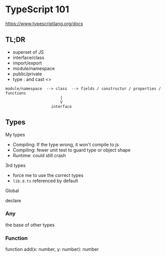 # TypeScript 101

https://www.typescriptlang.org/docs

## TL;DR
- superset of JS
- interface/class
- import/export
- module/namespace
- public/private
- type : and cast <>

```
module/namespace  --> class  --> fields / constructor / properties / functions
                        |
                        V
                    interface
```

## Types

My types
- Compiling: If the type wrong, it won't compile to js
- Compiling: fewer unit test to guard type or object shape
- Runtime: could still crash

3rd types
- force me to use the correct types
- `lib.d.ts` referenced by default

Global

declare
### Any

the base of other types

### Function
function add(x: number, y: number): number

